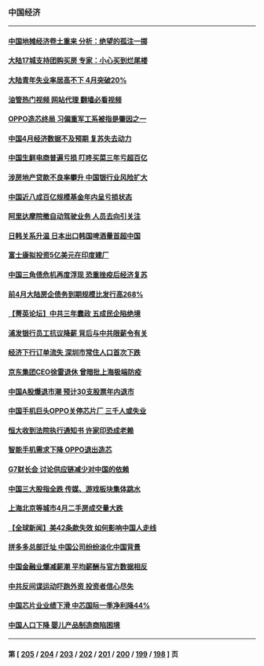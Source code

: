 ### 中国经济
---
#### [中国地摊经济卷土重来 分析：绝望的孤注一掷](../../pages/ncid283/n13998101.md?05162045) 
#### [大陆17城支持团购买房 专家：小心买到烂尾楼](../../pages/ncid283/n13998024.md?05162045) 
#### [大陆青年失业率居高不下 4月突破20%](../../pages/ncid283/n13998023.md?05162045) 
#### [油管热门视频 网站代理 翻墙必看视频](http://138.2.39.72:81/youtube.html?epic-marker?05162045)
#### [OPPO造芯终局 习偏重军工系被指是肇因之一](../../pages/ncid283/n13997811.md?05162045) 
#### [中国4月经济数据不及预期 复苏失去动力](../../pages/ncid283/n13997904.md?05162045) 
#### [中国生鲜电商普遍亏损 叮咚买菜三年亏超百亿](../../pages/ncid283/n13997749.md?05162045) 
#### [涉房地产贷款不良率攀升 中国银行业风险扩大](../../pages/ncid283/n13997746.md?05162045) 
#### [中国近八成百亿规模基金年内呈亏损状态](../../pages/ncid283/n13997719.md?05162045) 
#### [阿里达摩院撤自动驾驶业务 人员去向引关注](../../pages/ncid283/n13997487.md?05162045) 
#### [日韩关系升温 日本出口韩国啤酒量首超中国](../../pages/ncid283/n13997713.md?05162045) 
#### [富士康拟投资5亿美元在印度建厂](../../pages/ncid283/n13997524.md?05162045) 
#### [中国三角债危机再度浮现 恐重挫疫后经济复苏](../../pages/ncid283/n13997412.md?05162045) 
#### [前4月大陆房企债务到期规模比发行高268%](../../pages/ncid283/n13997155.md?05162045) 
#### [【菁英论坛】中共三年蠢政 五成民企陷绝境](../../pages/ncid283/n13996197.md?05162045) 
#### [浦发银行员工抗议降薪 背后与中共限薪令有关](../../pages/ncid283/n13996170.md?05162045) 
#### [经济下行订单流失 深圳市常住人口首次下跌](../../pages/ncid283/n13996071.md?05162045) 
#### [京东集团CEO徐雷退休 曾暗批上海极端防疫](../../pages/ncid283/n13996025.md?05162045) 
#### [中国A股爆退市潮 预计30支股票年内退市](../../pages/ncid283/n13995716.md?05162045) 
#### [中国手机巨头OPPO关停芯片厂 三千人或失业](../../pages/ncid283/n13995142.md?05162045) 
#### [恒大收到法院执行通知书 许家印恐成老赖](../../pages/ncid283/n13995068.md?05162045) 
#### [智能手机需求下降 OPPO退出造芯](../../pages/ncid283/n13994948.md?05162045) 
#### [G7财长会 讨论供应链减少对中国的依赖](../../pages/ncid283/n13994903.md?05162045) 
#### [中国三大股指全跌 传媒、游戏板块集体跳水](../../pages/ncid283/n13994759.md?05162045) 
#### [上海北京等城市4月二手房成交量大跌](../../pages/ncid283/n13994655.md?05162045) 
#### [【全球新闻】美42条款失效 如何影响中国人走线](../../pages/ncid283/n13994699.md?05162045) 
#### [拼多多总部迁址 中国公司纷纷淡化中国背景](../../pages/ncid283/n13994366.md?05162045) 
#### [中国金融业爆减薪潮 平均薪酬与官方数据相反](../../pages/ncid283/n13994415.md?05162045) 
#### [中共反间谍运动吓跑外资 投资者信心尽失](../../pages/ncid283/n13994515.md?05162045) 
#### [中国芯片业业绩下滑 中芯国际一季净利降44%](../../pages/ncid283/n13994292.md?05162045) 
#### [中国人口下降 婴儿产品制造商陷困境](../../pages/ncid283/n13994277.md?05162045) 

---
#### 第 [ [205](./205.md?05162045) / [204](./204.md?05162045) / [203](./203.md?05162045) / [202](./202.md?05162045) / [201](./201.md?05162045) / [200](./200.md?05162045) / [199](./199.md?05162045) / [198](./198.md?05162045) ] 页
